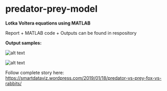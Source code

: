 # predator-prey-model

**Lotka Voltera equations using MATLAB**

Report + MATLAB code + Outputs can be found in respository

**Output samples:**

![alt text](https://smartdataviz.files.wordpress.com/2019/01/lv-td-1.jpg)

![alt text](https://smartdataviz.files.wordpress.com/2019/01/lv-td-3-1.jpg?w=558&h=419)

Follow complete story here: https://smartdataviz.wordpress.com/2019/01/18/predator-vs-prey-fox-vs-rabbits/
